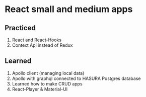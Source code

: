 # React small and medium apps

## Practiced 

1. React and React-Hooks
2. Context Api instead of Redux

## Learned

1. Apollo client (managing local data)
2. Apollo with graphql connected to HASURA Postgres database
3. Learned how to make CRUD apps
4. React-Player & Material-UI
